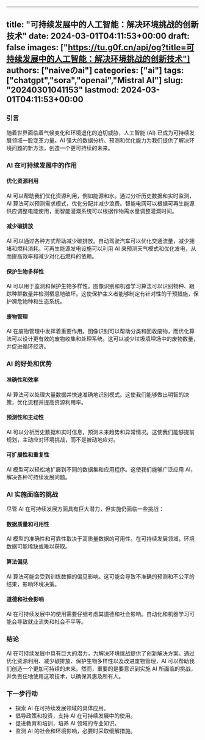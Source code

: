 
---
title: "可持续发展中的人工智能：解决环境挑战的创新技术"
date: 2024-03-01T04:11:53+00:00
draft: false
images: ["https://tu.g0f.cn/api/og?title=可持续发展中的人工智能：解决环境挑战的创新技术"]
authors: ["naiveのai"]
categories: ["ai"]
tags: ["chatgpt","sora","openai","Mistral AI"]
slug: "20240301041153"
lastmod: 2024-03-01T04:11:53+00:00
---
### 引言

随着世界面临着气候变化和环境退化的迫切威胁，人工智能 (AI) 已成为可持续发展领域一股变革力量。AI 强大的数据分析、预测和优化能力为我们提供了解决环境问题的新方法，创造一个更可持续的未来。

### AI 在可持续发展中的作用

#### 优化资源利用

AI 可以帮助我们优化资源利用，例如能源和水。通过分析历史数据和实时监测，AI 算法可以预测需求模式，优化分配并减少浪费。智能电网可以根据可再生能源供应调整电能使用，而智能灌溉系统可以根据作物需水量调整灌溉时间。

#### 减少碳排放

AI 可以通过各种方式帮助减少碳排放。自动驾驶汽车可以优化交通流量，减少拥堵和燃料消耗。可再生能源发电设施可以利用 AI 来预测天气模式和优化发电，从而提高效率和减少对化石燃料的依赖。

#### 保护生物多样性

AI 可以用于监测和保护生物多样性。图像识别和机器学习算法可以识别物种、跟踪种群数量并检测栖息地破坏。这使保护主义者能够制定有针对性的干预措施，保护濒危物种和生态系统。

#### 废物管理

AI 在废物管理中发挥着重要作用。图像识别可以帮助分类和回收废物，而优化算法可以设计更有效的废物收集和处理系统。这可以减少垃圾填埋场中的废物数量，并促进循环经济。

### AI 的好处和优势

#### 准确性和效率

AI 算法可以处理大量数据并快速准确地识别模式。这使我们能够做出明智的决策，优化流程并提高资源利用率。

#### 预测性和主动性

AI 可以分析历史数据和实时信息，预测未来趋势和异常情况。这使我们能够提前规划，主动应对环境挑战，而不是被动地应对。

#### 可扩展性和重复性

AI 模型可以轻松地扩展到不同的数据集和应用程序。这使我们能够广泛应用 AI，解决各种可持续发展问题。

### AI 实施面临的挑战

尽管 AI 在可持续发展方面具有巨大潜力，但实施仍面临一些挑战：

#### 数据质量和可用性

AI 模型的准确性和可靠性取决于高质量数据的可用性。在可持续发展领域，环境数据可能稀缺或难以获取。

#### 算法偏见

AI 算法可能会受到训练数据的偏见影响。这可能会导致不准确的预测和不公平的结果，影响环境决策。

#### 道德和社会影响

AI 在可持续发展中的使用需要仔细考虑其道德和社会影响。自动化和机器学习可能会导致就业流失和社会不平等。

### 结论

AI 在可持续发展中具有巨大的潜力，为解决环境挑战提供了创新解决方案。通过优化资源利用、减少碳排放、保护生物多样性以及改进废物管理，AI 可以帮助我们创造一个更加可持续的未来。然而，重要的是要意识到实施 AI 所面临的挑战，并负责任地使用这项技术，以确保其惠及所有人。

### 下一步行动

* 探索 AI 在可持续发展领域的具体应用。
* 倡导政策和投资，支持 AI 在可持续发展中的使用。
* 促进教育和培训，培养 AI 领域的专业知识。
* 监测 AI 的社会和环境影响，必要时采取缓解措施。